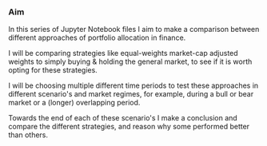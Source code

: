 ### Aim
In this series of Jupyter Notebook files I aim to make a comparison between different approaches of portfolio allocation in finance.

I will be comparing strategies like equal-weights market-cap adjusted weights to simply buying & holding the general market, to see if it is worth opting for these strategies.

I will be choosing multiple different time periods to test these approaches in different scenario's and market regimes, for example, during a bull or bear market or a (longer) overlapping period.

Towards the end of each of these scenario's I make a conclusion and compare the different strategies, and reason why some performed better than others.